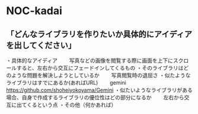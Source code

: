# NOC-kadai

## 「どんなライブラリを作りたいか具体的にアイディアを出してください」
・具体的なアイディア
　　写真などの画像を閲覧する際に画面を上下にスクロールすると、左右から交互にフェードインしてくるもの
・そのライブラリはどのような問題を解決しようとしているか
　　写真閲覧時の退屈さ
・似たようなライブラリはすでにあるか(あればURL)
　　gemini
  　https://github.com/shoheiyokoyama/Gemini
・似たいようなライブラリがある場合、自身で作成するライブラリの優位性はどの部分になるか
　　左右から交互に出てくるという点
・その他（何かあれば）
